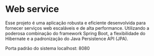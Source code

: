 # Web service
Esse projeto é uma aplicação robusta e eficiente desenvolvida para fornecer serviços web escaláveis e de alta performance. Utilizando a poderosa combinação do framework Spring Boot, a flexibilidade do Hibernate e a padronização do Java Persistence API (JPA).

Porta padrão do sistema localhost: 8080

